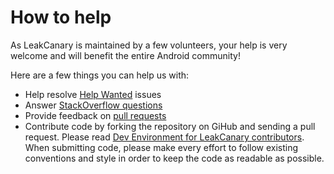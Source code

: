 # How to help

As LeakCanary is maintained by a few volunteers, your help is very welcome and will benefit the entire Android community!

Here are a few things you can help us with:

* Help resolve [Help Wanted](https://github.com/square/leakcanary/issues?q=is%3Aissue+is%3Aopen+label%3A%22status%3A+help+wanted%22) issues
* Answer [StackOverflow questions](http://stackoverflow.com/questions/tagged/leakcanary?sort=active)
* Provide feedback on [pull requests](https://github.com/square/leakcanary/pulls)
* Contribute code by forking the repository on GiHub and sending a pull request. Please read [Dev Environment for LeakCanary contributors](dev-env.md). When submitting code, please make every effort to follow existing conventions and style in order to keep the code as readable as possible.
